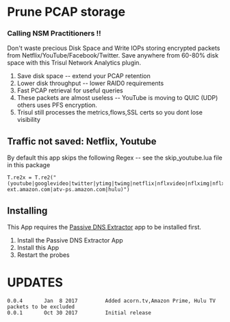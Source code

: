 # Prune PCAP storage 

### Calling NSM Practitioners  !! 

Don't waste precious Disk Space and Write IOPs storing encrypted packets from
Netflix/YouTube/Facebook/Twitter.   Save anywhere from 60-80% disk space 
with this Trisul Network Analytics plugin. 

1. Save disk space -- extend your PCAP retention
2. Lower disk throughput -- lower RAID0 requirements 
3. Fast PCAP retrieval for useful queries 
4. These packets are almost useless -- YouTube is moving to QUIC (UDP) others uses PFS encryption.
5. Trisul still processes the metrics,flows,SSL certs so you dont lose visibility

## Traffic not saved:  Netflix, Youtube

By default this app skips the following Regex  -- see the skip_youtube.lua file in this package 

````
T.re2x = T.re2("(youtube|googlevideo|twitter|ytimg|twimg|netflix|nflxvideo|nflximg|nflxext|acorn.tv|tubitv|atv-ext.amazon.com|atv-ps.amazon.com|hulu)")
````


## Installing

This App requires the [Passive DNS Extractor](https://github.com/trisulnsm/apps/tree/master/analyzers/passive-dns)  app to be installed first.

1. Install the Passive DNS Extractor App
2. Install this App
3. Restart the probes

UPDATES
=======

````
0.0.4		Jan  8 2017			Added acorn.tv,Amazon Prime, Hulu TV packets to be excluded 
0.0.1		Oct 30 2017			Initial release 
````


